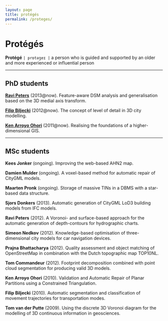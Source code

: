 ```yaml
---
layout: page
title: protégés
permalink: /proteges/
---
```


# Protégés

<div class="message">
<b>Protégé</b> <code>| prɒtəʒeɪ |</code>
a person who is guided and supported by an older and more experienced or influential person
</div>

---

## PhD students

[**Ravi Peters**](http://3dgeoinfo.bk.tudelft.nl/rypeters) (2013@now). Feature-aware DSM analysis and generalisation based on the 3D medial axis transform. [<i class="fa fa-external-link"></i>](http://3dsm.bk.tudelft.nl)

[**Filip Biljecki**](http://3dgeoinfo.bk.tudelft.nl/biljecki) (2012@now). The concept of level of detail in 3D city modelling. [<i class="fa fa-external-link"></i>](http://www.gdmc.nl/biljecki/phd.html)

[**Ken Arroyo Ohori**](http://3dgeoinfo.bk.tudelft.nl/ken) (2011@now). Realising the foundations of a higher-dimensional GIS. [<i class="fa fa-external-link"></i>](http://www.gdmc.nl/ken/current.php)

---

## MSc students 

**Kees Jonker** (ongoing). Improving the web-based AHN2 map.

**Damien Mulder** (ongoing). A voxel-based method for automatic repair of CityGML models.

**Maarten Pronk** (ongoing). Storage of massive TINs in a DBMS with a star-based data structure.

**Sjors Donkers** (2013). Automatic generation of CityGML LoD3 building models from IFC models. [<i class="fa fa-external-link"></i>](http://repository.tudelft.nl/view/ir/uuid%3A31380219-f8e8-4c66-a2dc-548c3680bb8d/)

**Ravi Peters** (2012). A Voronoi- and surface-based approach for the automatic generation of depth-contours for hydrographic charts. [<i class="fa fa-external-link"></i>](http://repository.tudelft.nl/view/ir/uuid%3A5977a99b-0875-44b4-abe1-09288bf2aed1/)

**Simeon Nedkov** (2012). Knowledge-based optimisation of three-dimensional city models for car navigation devices. [<i class="fa fa-external-link"></i>](http://repository.tudelft.nl/view/ir/uuid%3Ab429e899-9955-4a23-9ceb-66ffb6210b30/)

**Prajna Bhattacharya** (2012). Quality assessment  and  object matching of OpenStreetMap in combination with  the Dutch topographic map TOP10NL. [<i class="fa fa-external-link"></i>](http://repository.tudelft.nl/view/ir/uuid%3Ae1501114-d947-4278-8612-1e249e4dc02f/)

**Tom Commandeur** (2012). Footprint decomposition combined with point cloud segmentation for producing valid 3D models. [<i class="fa fa-external-link"></i>](http://repository.tudelft.nl/view/ir/uuid%3Ac0c665f7-0254-42c6-895b-cb59acc079f2/)

**Ken Arroyo Ohori** (2010). Validation and Automatic Repair of Planar Partitions using a Constrained Triangulation. [<i class="fa fa-external-link"></i>](http://repository.tudelft.nl/view/ir/uuid%3A78807acb-4115-478c-93de-68b9db884c8e/)

**Filip Biljecki** (2010). Automatic segmentation and classification of movement trajectories for transportation modes. [<i class="fa fa-external-link"></i>](http://repository.tudelft.nl/view/ir/uuid%3A654587d2-6e93-4619-ab9a-29d95f843f35/)

**Tom van der Putte** (2009). Using the discrete 3D Voronoi diagram for the modelling of 3D continuous information in geosciences. [<i class="fa fa-external-link"></i>](http://repository.tudelft.nl/view/ir/uuid%3Ab35ad433-067a-4b20-8067-e18a2de76490/)
  


  